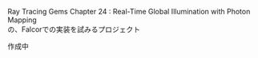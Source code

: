 
Ray Tracing Gems Chapter 24 : Real-Time Global Illumination with Photon Mapping  
の、Falcorでの実装を試みるプロジェクト  

作成中  

<!--stackedit_data:
eyJoaXN0b3J5IjpbMTg4MDE3NjczMV19
-->
